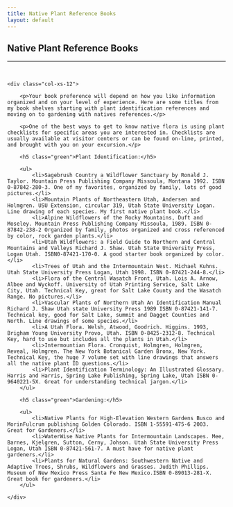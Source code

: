 ```yaml
---
title: Native Plant Reference Books
layout: default
---
```


<h2 class="green text-center">Native Plant Reference Books</h2>
<hr>

<br />

<div class="row-fluid">

	<div class="col-xs-12">
	
		<p>Your book preference will depend on how you like information organized and on your level of experience. Here are some titles from my book shelves starting with plant identification references and moving on to gardening with natives references.</p>
		
		<p>One of the best ways to get to know native flora is using plant checklists for specific areas you are interested in. Checklists are usually available at visitor centers or can be found on-line, printed, and brought with you on your excursion.</p>
		
		<h5 class="green">Plant Identification:</h5>
		
		<ul>
			<li>Sagebrush Country a Wildflower Sanctuary by Ronald J. Taylor. Mountain Press Publishing Company Missoula, Montana 1992. ISBN 0-87842-280-3. One of my favorites, organized by family, lots of good pictures.</li>
			<li>Mountain Plants of Northeastern Utah, Andersen and Holmgren. USU Extension, circular 319, Utah State University Logan. Line drawing of each species. My first native plant book.</li>
			<li>Alpine Wildflowers of the Rocky Mountains, Duft and Moseley. Mountain Press Publishing Company Missoula, 1989. ISBN 0-87842-238-2 Organized by family, photos organized and cross referenced by color, rock garden plants.</li>
			<li>Utah Wildflowers: a Field Guide to Northern and Central Mountains and Valleys Richard J. Shaw. Utah State University Press, Logan Utah. ISBN0-87421-170-0. A good starter book organized by color.</li>
			<li>Trees of Utah and the Intermountain West. Michael Kuhns. Utah State University Press Logan, Utah 1998. ISBN 0-87421-244-8.</li>
			<li>Flora of the Central Wasatch Front, Utah. Lois A. Arnow, Albee and Wyckoff. University of Utah Printing Service, Salt Lake City, Utah. Technical Key, great for Salt Lake County and the Wasatch Range. No pictures.</li>
			<li>Vascular Plants of Northern Utah An Identification Manual Richard J. Shaw Utah state University Press 1989 ISBN 0-87421-141-7. Technical key, good for Salt Lake, summit and Dagget Counties and North. Line drawings of some species.</li>
			<li>A Utah Flora. Welsh, Atwood, Goodrich. Higgins. 1993, Brigham Young University Provo, Utah. ISBN 0-8425-2312-8. Technical Key, hard to use but includes all the plants in Utah.</li>
			<li>Intermountian Flora. Cronquist, Holmgren, Holmgren, Reveal, Holmgren. The New York Botanical Garden Bronx, New York. Technical Key, the huge 7 volume set with line drawings that answers all the native plant ID questions.</li>
			<li>Plant Identification Terminology: An Illustrated Glossary. Harris and Harris, Spring Lake Publishing, Spring Lake, Utah ISBN 0-9640221-5X. Great for understanding technical jargon.</li>
		</ul>
		
		<h5 class="green">Gardening:</h5>
		
		<ul>
			<li>Native Plants for High-Elevation Western Gardens Busco and MorinFulcrum publishing Golden Colorado. ISBN 1-55591-475-6 2003. Great for Gardeners.</li>
			<li>WaterWise Native Plants for Intermountain Landscapes. Mee, Barnes, Kjelgren, Sutton, Cerny, Johson. Utah State University Press Logan, Utah ISBN 0-87421-561-7. A must have for native plant gardeners.</li>
			<li>Plants for Natural Gardens: Southwestern Native and Adaptive Trees, Shrubs, Wildflowers and Grasses. Judith Phillips. Museum of New Mexico Press Santa Fe New Mexico.ISBN 0-89013-281-X. Great book for gardeners.</li>
		</ul>	
	
	</div>
	
</div>